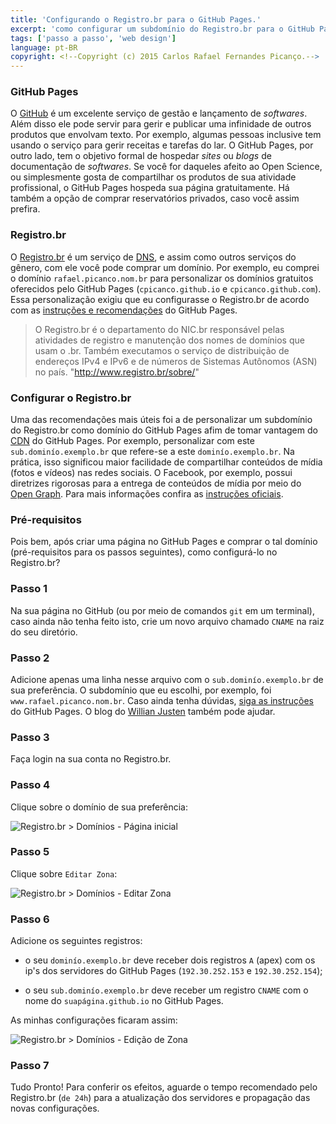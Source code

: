 ```yaml
---
title: 'Configurando o Registro.br para o GitHub Pages.'
excerpt: 'como configurar um subdomínio do Registro.br para o GitHub Pages'
tags: ['passo a passo', 'web design']
language: pt-BR
copyright: <!--Copyright (c) 2015 Carlos Rafael Fernandes Picanço.-->
---
```


### GitHub Pages

O [GitHub](http://github.com) é um excelente serviço de gestão e lançamento de *softwares*. Além disso ele pode servir para gerir e publicar uma infinidade de outros produtos que envolvam texto. Por exemplo, algumas pessoas inclusive tem usando o serviço para gerir receitas e tarefas do lar. O GitHub Pages, por outro lado, tem o objetivo formal de hospedar *sites* ou *blogs* de documentação de *softwares*. Se você for daqueles afeito ao Open Science, ou simplesmente gosta de compartilhar os produtos de sua atividade profissional, o GitHub Pages hospeda sua página gratuitamente. Há também a opção de comprar reservatórios privados, caso você assim prefira.

### Registro.br

O [Registro.br](http://www.registro.br/) é um serviço de [DNS](http://pt.wikipedia.org/wiki/Domain_Name_System), e assim como outros serviços do gênero, com ele você pode comprar um domínio. Por exemplo, eu comprei o domínio `rafael.picanco.nom.br` para personalizar os domínios gratuitos oferecidos pelo GitHub Pages (`cpicanco.github.io` e `cpicanco.github.com`). Essa personalização exigiu que eu configurasse o Registro.br de acordo com as [instruções e recomendações](https://help.github.com/articles/setting-up-a-custom-domain-with-github-pages/) do GitHub Pages.

> O Registro.br é o departamento do NIC.br responsável pelas atividades de registro e manutenção dos nomes de domínios que usam o .br. Também executamos o serviço de distribuição de endereços IPv4 e IPv6 e de números de Sistemas Autônomos (ASN) no país. "http://www.registro.br/sobre/"


### Configurar o Registro.br

Uma das recomendações mais úteis foi a de personalizar um subdomínio do Registro.br como domínio do GitHub Pages afim de tomar vantagem do [CDN](http://pt.wikipedia.org/wiki/Content_Delivery_Network) do GitHub Pages. Por exemplo, personalizar com este `sub.dominío.exemplo.br` que refere-se a este `dominío.exemplo.br`. Na prática, isso significou maior facilidade de compartilhar conteúdos de mídia (fotos e vídeos) nas redes sociais. O Facebook, por exemplo, possui diretrizes rigorosas para a entrega de conteúdos de mídia por meio do [Open Graph](https://developers.facebook.com/docs/sharing/opengraph). Para mais informações confira as [instruções oficiais](https://help.github.com/articles/about-custom-domains-for-github-pages-sites/).

### Pré-requisitos

Pois bem, após criar uma página no GitHub Pages e comprar o tal domínio (pré-requisitos para os passos seguintes), como configurá-lo no Registro.br?

### Passo 1

Na sua página no GitHub (ou por meio de comandos `git` em um terminal), caso ainda não tenha feito isto, crie um novo arquivo chamado `CNAME` na raiz do seu diretório.

### Passo 2

Adicione apenas uma linha nesse arquivo com o `sub.dominío.exemplo.br` de sua preferência. O subdomínio que eu escolhi, por exemplo, foi `www.rafael.picanco.nom.br`. Caso ainda tenha dúvidas, [siga as instruções](https://help.github.com/articles/adding-a-cname-file-to-your-repository/) do GitHub Pages. O blog do [Willian Justen](http://willianjusten.com.br/) também pode ajudar.

### Passo 3

Faça login na sua conta no Registro.br.

### Passo 4

Clique sobre o domínio de sua preferência:
<p><img class="img-responsive center-block" src="../../../media/blog/registro-br-dominios-pagina-inicial.png" alt="Registro.br > Domínios - Página inicial" /></p>

### Passo 5

Clique sobre `Editar Zona`:
<p><img class="img-responsive center-block" src="../../../media/blog/registro-br-dominios-editar-zona.png" alt="Registro.br > Domínios - Editar Zona" /></p>

### Passo 6

Adicione os seguintes registros:

- o seu `dominío.exemplo.br` deve receber dois registros `A` (apex) com os ip's dos servidores do GitHub Pages (`192.30.252.153` e `192.30.252.154`);

- o seu `sub.dominío.exemplo.br` deve receber um registro `CNAME` com o nome do `suapágina.github.io` no GitHub Pages.

As minhas configurações ficaram assim:
<p><img class="img-responsive center-block" src="../../../media/blog/registro-br-dominios-edicao-de-zona.png" alt="Registro.br > Domínios - Edição de Zona" /></p>

### Passo 7

Tudo Pronto! Para conferir os efeitos, aguarde o tempo recomendado pelo Registro.br (`de 24h`) para a atualização dos servidores e propagação das novas configurações.